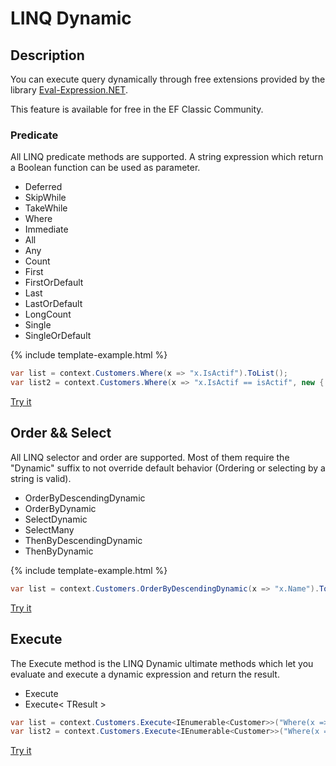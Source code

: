 # LINQ Dynamic

## Description
You can execute query dynamically through free extensions provided by the library [Eval-Expression.NET](http://eval-expression.net/).

This feature is available for free in the EF Classic Community.

### Predicate

All LINQ predicate methods are supported. A string expression which return a Boolean function can be used as parameter.

 - Deferred
 - SkipWhile
 - TakeWhile
 - Where
 - Immediate
 - All
 - Any
 - Count
 - First
 - FirstOrDefault
 - Last
 - LastOrDefault
 - LongCount
 - Single
 - SingleOrDefault

{% include template-example.html %} 
```csharp
var list = context.Customers.Where(x => "x.IsActif").ToList();
var list2 = context.Customers.Where(x => "x.IsActif == isActif", new { isActif = false }).ToList();
```
[Try it](https://dotnetfiddle.net/GTttpq)

## Order && Select

All LINQ selector and order are supported. Most of them require the "Dynamic" suffix to not override default behavior (Ordering or selecting by a string is valid).

 - OrderByDescendingDynamic
 - OrderByDynamic
 - SelectDynamic
 - SelectMany
 - ThenByDescendingDynamic
 - ThenByDynamic

{% include template-example.html %} 
```csharp
var list = context.Customers.OrderByDescendingDynamic(x => "x.Name").ToList();
```
[Try it](https://dotnetfiddle.net/Fwjgin)

## Execute

The Execute method is the LINQ Dynamic ultimate methods which let you evaluate and execute a dynamic expression and return the result.

 - Execute
 - Execute< TResult >

```csharp
var list = context.Customers.Execute<IEnumerable<Customer>>("Where(x => x.IsActif == true)").ToList();
var list2 = context.Customers.Execute<IEnumerable<Customer>>("Where(x => x.IsActif == isActif)", new { isActif = false }).ToList();
```
[Try it](https://dotnetfiddle.net/7S3JS0)

